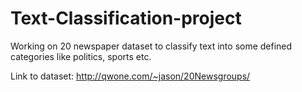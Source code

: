 # Text-Classification-project
Working on 20 newspaper dataset to classify text into some defined categories like politics, sports etc.

Link to dataset: http://qwone.com/~jason/20Newsgroups/
